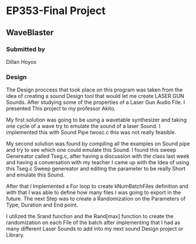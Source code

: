 # EP353-Final Project
## WaveBlaster

### Submitted by
Dillan Hoyos

### Design 
The Design proccess that took place on this program was taken from the idea of creating a sound Design tool that would let me create LASER GUN Sounds. After studying some of the properties of a Laser Gun Audio File. I presented This project to my professor Akito. 

My first solution was going to be using a wavetable synthesizer and taking one cycle of a wave try to emulate the sound of a laser Sound. I implemented this with Sound Pipe twosc.c this was not really feasible.

My second solution was found by compiling all the examples on Sound pipe and try to see which one could emulate this Sound. I found this sweep Genereator called Tseg.c, after having a discussion with the class last week and having a conversation with my teacher I came up with the Idea of using this Tseg.c Sweep genereator and editing the parameter to be really Short and emulate this Sound. 

After that I Implemented a For loop to create kNumBatchFiles definition and with that I was able to define how many files I was going to export in the future. 
The next Step was to create a Randomization on the Parameters of Type, Duration and End point. 

I utilized the Srand function and the Rand[max] function to create the randomization on each File of the batch after implementing that I had as many different Laser Sounds to add into my next sound Design project or Library.




 
